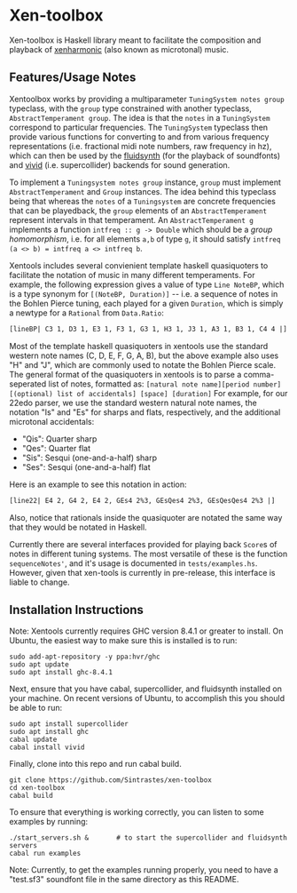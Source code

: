 
Xen-toolbox
===========

Xen-toolbox is Haskell library meant to facilitate the composition and playback of [xenharmonic](en.xen.wiki) (also known as microtonal) music.

Features/Usage Notes
--------------------

Xentoolbox works by providing a multiparameter `TuningSystem notes group` typeclass, with the `group` type constrained with another typeclass, `AbstractTemperament group`. The idea is that the `notes` in a `TuningSystem` correspond to particular frequencies. The `TuningSystem` typeclass then provide various functions for converting to and from various frequency representations (i.e. fractional midi note numbers, raw frequency in hz), which can then be used by the [fluidsynth](http://www.fluidsynth.org/) (for the playback of soundfonts) and [vivid](http://hackage.haskell.org/package/vivid) (i.e. supercollider) backends for sound generation.

To implement a `Tuningsystem notes group` instance, `group` must implement `AbstractTemperament` and `Group` instances. The idea behind this typeclass being that whereas the `notes` of a `Tuningsystem` are concrete frequencies that can be playedback, the `group` elements of an `AbstractTemperament` represent intervals in that temperament. An `AbstractTemperament g` implements a function `intfreq :: g -> Double` which should be a *group homomorphism*, i.e. for all elements `a,b` of type `g`, it should satisfy `intfreq (a <> b) = intfreq a <> intfreq b`.

Xentools includes several convienient template haskell quasiquoters to facilitate the notation of music in many different temperaments. For example, the following expression gives a value of type `Line NoteBP`, which is a type synonym for `[(NoteBP, Duration)]` -- i.e. a sequence of notes in the Bohlen Pierce tuning, each played for a given `Duration`, which is simply a newtype for a `Rational` from `Data.Ratio`:

```haskell
[lineBP| C3 1, D3 1, E3 1, F3 1, G3 1, H3 1, J3 1, A3 1, B3 1, C4 4 |]
```

Most of the template haskell quasiquoters in xentools use the standard western note names (C, D, E, F, G, A, B), but the above example also uses "H" and "J", which are commonly used to notate the Bohlen Pierce scale. The general format of the quasiquoters in xentools is to parse a comma-seperated list of notes, formatted as: `[natural note name][period number][(optional) list of accidentals] [space] [duration]` For example, for our 22edo parser, we use the standard western natural note names, the notation "Is" and "Es" for sharps and flats, respectively, and the additional microtonal accidentals:

  * "Qis": Quarter sharp
  * "Qes": Quarter flat
  * "Sis": Sesqui (one-and-a-half) sharp
  * "Ses": Sesqui (one-and-a-half) flat
  
Here is an example to see this notation in action:

```haskell
[line22| E4 2, G4 2, E4 2, GEs4 2%3, GEsQes4 2%3, GEsQesQes4 2%3 |]
```

Also, notice that rationals inside the quasiquoter are notated the same way that they would be notated in Haskell.

Currently there are several interfaces provided for playing back `Score`s of notes in different tuning systems. The most versatile of these is the function `sequenceNotes'`, and it's usage is documented in `tests/examples.hs`. However, given that xen-tools is currently in pre-release, this interface is liable to change.

Installation Instructions
-------------------------

Note: Xentools currently requires GHC version 8.4.1 or greater to install. On Ubuntu, the easiest way to make sure this is installed is to run: 

    sudo add-apt-repository -y ppa:hvr/ghc
    sudo apt update
    sudo apt install ghc-8.4.1

Next, ensure that you have cabal, supercollider, and fluidsynth installed on your machine. On recent versions of Ubuntu, to accomplish this you should be able to run:

    sudo apt install supercollider
    sudo apt install ghc
    cabal update
    cabal install vivid

Finally, clone into this repo and run cabal build.

    git clone https://github.com/Sintrastes/xen-toolbox
    cd xen-toolbox
    cabal build

To ensure that everything is working correctly, you can listen to some examples by running:

    ./start_servers.sh &       # to start the supercollider and fluidsynth servers
    cabal run examples

Note: Currently, to get the examples running properly, you need to have a "test.sf3" soundfont file in the same directory as this README.

